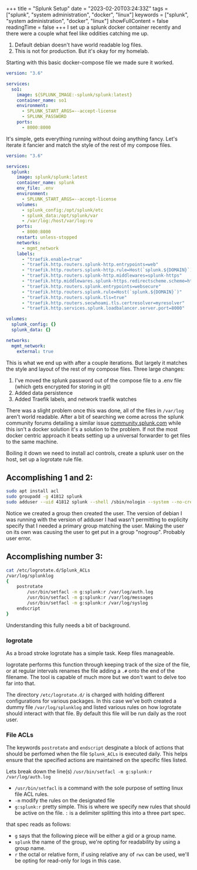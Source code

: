 +++
title = "Splunk Setup"
date = "2023-02-20T03:24:33Z"
tags = ["splunk", "system administration", "docker", "linux"]
keywords = ["splunk", "system administration", "docker", "linux"]
showFullContent = false
readingTime = false
+++
I set up a splunk docker container recently and there were a couple what feel like oddities catching me up.

1. Default debian doesn't have world readable log files.
2. This is not for production. But it's okay for my homelab.

Starting with this basic docker-compose file we made sure it worked.

```yaml
version: "3.6"

services:
  so1:
    image: ${SPLUNK_IMAGE:-splunk/splunk:latest}
    container_name: so1
    environment:
      - SPLUNK_START_ARGS=--accept-license
      - SPLUNK_PASSWORD
    ports:
      - 8000:8000
```

It's simple, gets everything running without doing anything fancy. Let's iterate it fancier and match the style of the rest of my compose files.

```yaml
version: "3.6"

services:
  splunk:
    image: splunk/splunk:latest
    container_name: splunk
    env_file: .env
    environment:
      - SPLUNK_START_ARGS=--accept-license
    volumes:
      - splunk_config:/opt/splunk/etc
      - splunk_data:/opt/splunk/var
      - /var/log:/host/var/log:ro
    ports:
      - 8000:8000
    restart: unless-stopped
    networks:
      - mgmt_network
    labels:
      - "traefik.enable=true"
      - "traefik.http.routers.splunk-http.entrypoints=web"
      - "traefik.http.routers.splunk-http.rule=Host(`splunk.${DOMAIN}`)"
      - "traefik.http.routers.splunk-http.middlewares=splunk-https"
      - "traefik.http.middlewares.splunk-https.redirectscheme.scheme=https"
      - "traefik.http.routers.splunk.entrypoints=websecure"
      - "traefik.http.routers.splunk.rule=Host(`splunk.${DOMAIN}`)"
      - "traefik.http.routers.splunk.tls=true"
      - "traefik.http.routers.secwhoami.tls.certresolver=myresolver"
      - "traefik.http.services.splunk.loadbalancer.server.port=8000"

volumes:
  splunk_config: {}
  splunk_data: {}

networks:
  mgmt_network:
    external: true
```

This is what we end up with after a couple iterations. But largely it matches the style and layout of the rest of my compose files. Three large changes:

1. I've moved the splunk password out of the compose file to a .env file (which gets encrypted for storing in git)
2. Added data persistence
3. Added Traefik labels, and network traefik watches

There was a slight problem once this was done, all of the files in `/var/log` aren't world readable. After a bit of searching we come across the splunk community forums detailing a similar issue [community.splunk.com](https://community.splunk.com/t5/Security/How-to-monitor-root-owned-logs-while-running-Splunk-as-a-non/td-p/16594) while this isn't a docker solution it's a solution to the problem. If not the most docker centric approach it beats setting up a universal forwarder to get files to the same machine.

Boiling it down we need to install acl controls, create a splunk user on the host, set up a logrotate rule file.

## Accomplishing 1 and 2:

```bash
sudo apt install acl
sudo groupadd -g 41812 splunk
sudo adduser --uid 41812 splunk --shell /sbin/nologin --system --no-create-home --gid 41812
```

Notice we created a group then created the user. The version of debian I was running with the version of adduser I had wasn't permitting to explicity specify that I needed a primary group matching the user. Making the user on its own was causing the user to get put in a group "nogroup". Probably user error.

## Accomplishing number 3:
```bash
cat /etc/logrotate.d/Splunk_ACLs
/var/log/splunklog
{
    postrotate
        /usr/bin/setfacl -m g:splunk:r /var/log/auth.log
        /usr/bin/setfacl -m g:splunk:r /var/log/messages
        /usr/bin/setfacl -m g:splunk:r /var/log/syslog
    endscript
}
```

Understanding this fully needs a bit of background.

### logrotate

As a broad stroke logrotate has a simple task. Keep files manageable.

logrotate performs this function through keeping track of the size of the file, or at regular intervals renames the file adding a `.#` onto the end of the filename. The tool is capable of much more but we don't want to delve too far into that.

The directory `/etc/logrotate.d/` is charged with holding different configurations for various packages. In this case we've both created a dummy file `/var/log/splunklog` and listed various rules on how logrotate should interact with that file. By default this file will be run daily as the root user.

### File ACLs

The keywords `postrotate` and `endscript` desginate a block of actions that should be perfomed when the file `Splunk_ACLs` is executed daily. This helps ensure that the specified actions are maintained on the specific files listed.

Lets break down the line(s) `/usr/bin/setfacl -m g:splunk:r /var/log/auth.log`

- `/usr/bin/setfacl` is a command with the sole purpose of setting linux file ACL rules.
- `-m` modify the rules on the designated file
- `g:splunk:r` pretty simple. This is where we specify new rules that should be active on the file. `:` is a delimiter splitting this into a three part spec.

that spec reads as follows:
- `g` says that the following piece will be either a gid or a group name.
- `splunk` the name of the group, we're opting for readability by using a group name.
- `r` the octal or relative form, if using relative any of `rwx` can be used, we'll be opting for read-only for logs in this case.